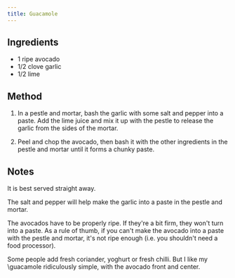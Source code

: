 ```yaml
---
title: Guacamole
---
```


## Ingredients

- 1 ripe avocado
- 1/2 clove garlic
- 1/2 lime

## Method

1.  In a pestle and mortar, bash the garlic with some salt and pepper into a
    paste. Add the lime juice and mix it up with the pestle to release the
    garlic from the sides of the mortar.

1.  Peel and chop the avocado, then bash it with the other ingredients in the
    pestle and mortar until it forms a chunky paste.

## Notes

It is best served straight away.

The salt and pepper will help make the garlic into a paste in the pestle and
mortar.

The avocados have to be properly ripe. If they're a bit firm, they won't turn
into a paste. As a rule of thumb, if you can't make the avocado into a paste
with the pestle and mortar, it's not ripe enough (i.e. you shouldn't need a food
processor).

Some people add fresh coriander, yoghurt or fresh chilli. But I like my
\guacamole ridiculously simple, with the avocado front and center.
